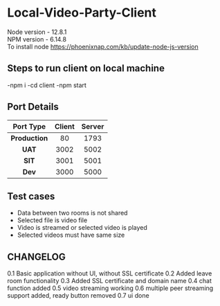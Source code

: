 # Local-Video-Party-Client

Node version - 12.8.1  
NPM version - 6.14.8  
To install node <https://phoenixnap.com/kb/update-node-js-version>

## Steps to run client on local machine

-npm i
-cd client
-npm start

## Port Details

| Port Type      | Client    | Server    |
|:--------------:|:---------:|:---------:|
| **Production** | 80        | 1793      |
| **UAT**        | 3002      | 5002      |
| **SIT**        | 3001      | 5001      |
| **Dev**        | 3000      | 5000      |

## Test cases

- Data between two rooms is not shared
- Selected file is video file
- Video is streamed or selected video is played
- Selected videos must have same size

## CHANGELOG

0.1 Basic application without UI, without SSL certificate
0.2 Added leave room functionality
0.3 Added SSL certificate and domain name
0.4 chat function added
0.5 video streaming working
0.6 multiple peer streaming support added, ready button removed
0.7 ui done
